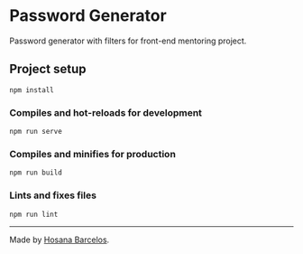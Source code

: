 # Password Generator
Password generator with filters for front-end mentoring project.

## Project setup
```
npm install
```

### Compiles and hot-reloads for development
```
npm run serve
```

### Compiles and minifies for production
```
npm run build
```

### Lints and fixes files
```
npm run lint
```
--- 
Made by [Hosana Barcelos](https://github.com/hosanabarcelos).
